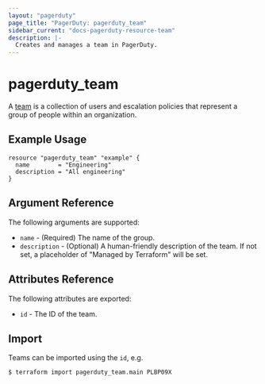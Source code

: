 ```yaml
---
layout: "pagerduty"
page_title: "PagerDuty: pagerduty_team"
sidebar_current: "docs-pagerduty-resource-team"
description: |-
  Creates and manages a team in PagerDuty.
---
```


# pagerduty\_team

A [team](https://v2.developer.pagerduty.com/v2/page/api-reference#!/Teams/get_teams) is a collection of users and escalation policies that represent a group of people within an organization.


## Example Usage

```
resource "pagerduty_team" "example" {
  name        = "Engineering"
  description = "All engineering"
}
```

## Argument Reference

The following arguments are supported:

  * `name` - (Required) The name of the group.
  * `description` - (Optional) A human-friendly description of the team.
    If not set, a placeholder of "Managed by Terraform" will be set.

## Attributes Reference

The following attributes are exported:

  * `id` - The ID of the team.

## Import

Teams can be imported using the `id`, e.g.

```
$ terraform import pagerduty_team.main PLBP09X
```
